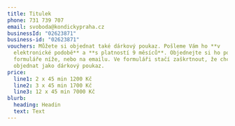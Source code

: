```yaml
---
title: Titulek
phone: 731 739 707
email: svoboda@kondickypraha.cz
businessId: "02623871"
business-id: "02623871"
vouchers: Můžete si objednat také dárkový poukaz. Pošleme Vám ho **v
  elektronické podobě** a **s platností 9 měsíců**. Objednejte si ho pomocím
  formuláře níže, nebo na emailu. Ve formuláři stačí zaškrtnout, že chcete jízdy
  objednat jako dárkový poukaz.
price:
  line1: 2 x 45 min 1200 Kč
  line2: 3 x 45 min 1700 Kč
  line3: 12 x 45 min 7000 Kč
blurb:
  heading: Headin
  text: Text
---
```

